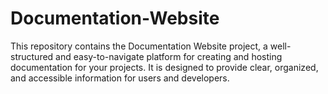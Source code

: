 # Documentation-Website
This repository contains the Documentation Website project, a well-structured and easy-to-navigate platform for creating and hosting documentation for your projects. It is designed to provide clear, organized, and accessible information for users and developers.
